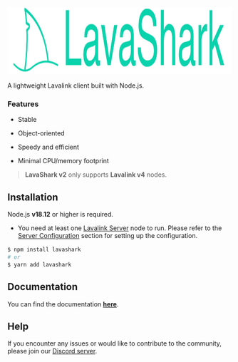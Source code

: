 <img height="150" alt="logo" src="public/imgs/big-logo.svg">  

A lightweight Lavalink client built with Node.js.  

### Features
* Stable  

* Object-oriented  

* Speedy and efficient  

* Minimal CPU/memory footprint


> **LavaShark v2** only supports **Lavalink v4** nodes.  


## Installation
Node.js **v18.12** or higher is required.  
* You need at least one [Lavalink Server](https://github.com/lavalink-devs/Lavalink) node to run. Please refer to the [Server Configuration](https://lavashark.js.org/docs/server-config) section for setting up the configuration.

```bash
$ npm install lavashark
# or
$ yarn add lavashark
```


## Documentation

You can find the documentation [**here**](https://lavashark.js.org/docs).


## Help

If you encounter any issues or would like to contribute to the community, please join our [Discord server](https://discord.gg/7rQEx7SPGr).